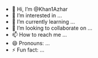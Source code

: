 - 👋 Hi, I’m @Khan1Azhar
- 👀 I’m interested in ...
- 🌱 I’m currently learning ...
- 💞️ I’m looking to collaborate on ...
- 📫 How to reach me ...
- 😄 Pronouns: ...
- ⚡ Fun fact: ...

<!---
Khan1Azhar/Khan1Azhar is a ✨ special ✨ repository because its `README.md` (this file) appears on your GitHub profile.
You can click the Preview link to take a look at your changes.
--->
